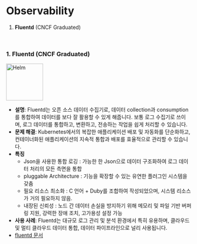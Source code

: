 # Observability
1. **Fluentd** (CNCF Graduated)
<br>


### 1. **Fluentd** (CNCF Graduated)  
<img src="./image/fluentd-logo.png" alt="Helm" width="100"/>  

   - **설명**: Fluentd는 오픈 소스 데이터 수집기로, 데이터 collection과 consumption를 통합하여 데이터를 보다 잘 활용할 수 있게 해줍니다. 보통 로그 수집기로 쓰이며,  로그 데이터를 통합하고, 변환하고, 전송하는 작업을 쉽게 처리할 수 있습니다. 
   - **문제 해결**: Kubernetes에서의 복잡한 애플리케이션 배포 및 자동화를 단순화하고, 컨테이너화된 애플리케이션의 지속적 통합과 배포를 효율적으로 관리할 수 있습니다.  
   - **특징**  
     - Json을 사용한 통합 로깅 : 가능한 한 Json으로 데이터 구조화하여 로그 데이터 처리의 모든 측면을 통합
     - pluggable Architecture : 기능을 확장할 수 있는 유연한 플러그인 시스템을 갖춤
     - 필요 리소스 최소화 : C 언어 + Duby를 조합하여 작성되었으며, 시스템 리소스가 거의 필요하지 않음.
     - 내장된 신뢰성 : 노드 간 데이터 손실을 방지하기 위해 메모리 및 파일 기반 버퍼링 지원, 강력한 장애 조치, 고가용성 설정 가능
   - **사용 사례**: Fluentd는 대규모 로그 관리 및 분석 환경에서 특히 유용하며, 클라우드 및 멀티 클라우드 데이터 통합, 데이터 파이프라인으로 널리 사용됩니다. 
   - [fluentd 문서](https://www.fluentd.org/architecture)
